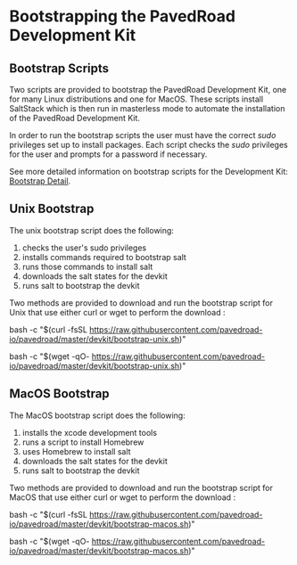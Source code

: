 # Bootstrapping the PavedRoad Development Kit

## Bootstrap Scripts

Two scripts are provided to bootstrap the PavedRoad Development Kit,
one for many Linux distributions and one for MacOS.
These scripts install SaltStack which is then run in masterless mode
to automate the installation of the PavedRoad Development Kit.

In order to run the bootstrap scripts the user must have the correct _sudo_ privileges
set up to install packages.
Each script checks the _sudo_ privileges for the user and prompts for a
password if necessary.

See more detailed information on bootstrap scripts for the Development Kit:
[Bootstrap Detail](/devkit/BOOTSTRAP.md).

## Unix Bootstrap

The unix bootstrap script does the following:

1) checks the user's sudo privileges
2) installs commands required to bootstrap salt
3) runs those commands to install salt
4) downloads the salt states for the devkit
5) runs salt to bootstrap the devkit

Two methods are provided to download and run the bootstrap script for Unix
that use either curl or wget to perform the download :

bash -c "$(curl -fsSL https://raw.githubusercontent.com/pavedroad-io/pavedroad/master/devkit/bootstrap-unix.sh)"

bash -c "$(wget -qO- https://raw.githubusercontent.com/pavedroad-io/pavedroad/master/devkit/bootstrap-unix.sh)"

## MacOS Bootstrap

The MacOS bootstrap script does the following:

1) installs the xcode development tools
2) runs a script to install Homebrew
3) uses Homebrew to install salt
4) downloads the salt states for the devkit
5) runs salt to bootstrap the devkit

Two methods are provided to download and run the bootstrap script for MacOS
that use either curl or wget to perform the download :

bash -c "$(curl -fsSL https://raw.githubusercontent.com/pavedroad-io/pavedroad/master/devkit/bootstrap-macos.sh)"

bash -c "$(wget -qO- https://raw.githubusercontent.com/pavedroad-io/pavedroad/master/devkit/bootstrap-macos.sh)"


